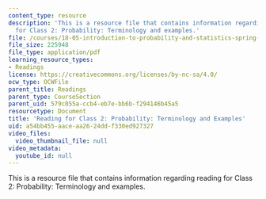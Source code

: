 ```yaml
---
content_type: resource
description: 'This is a resource file that contains information regarding reading
  for Class 2: Probability: Terminology and examples.'
file: /courses/18-05-introduction-to-probability-and-statistics-spring-2014/a54bb455aaceaa2624ddf330ed927327_MIT18_05S14_Class2Prep.pdf
file_size: 225948
file_type: application/pdf
learning_resource_types:
- Readings
license: https://creativecommons.org/licenses/by-nc-sa/4.0/
ocw_type: OCWFile
parent_title: Readings
parent_type: CourseSection
parent_uid: 579c055a-ccb4-eb7e-bb6b-f294146b45a5
resourcetype: Document
title: 'Reading for Class 2: Probability: Terminology and Examples'
uid: a54bb455-aace-aa26-24dd-f330ed927327
video_files:
  video_thumbnail_file: null
video_metadata:
  youtube_id: null
---
```

This is a resource file that contains information regarding reading for Class 2: Probability: Terminology and examples.